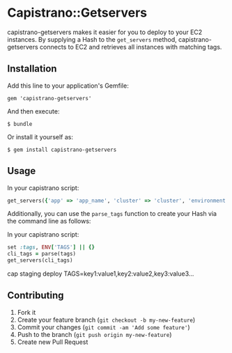 # Capistrano::Getservers

capistrano-getservers makes it easier for you to deploy to your EC2
instances.  By supplying a Hash to the `get_servers` method,
capistrano-getservers connects to EC2 and retrieves all instances with
matching tags.


## Installation

Add this line to your application's Gemfile:

    gem 'capistrano-getservers'

And then execute:

    $ bundle

Or install it yourself as:

    $ gem install capistrano-getservers

## Usage


In your capistrano script:
```ruby
get_servers({'app' => 'app_name', 'cluster' => 'cluster', 'environment' => 'environment' ... }
```

Additionally, you can use the `parse_tags` function to create your Hash
via the command line as follows:

In your capistrano script:
```ruby
set :tags, ENV['TAGS'] || {}
cli_tags = parse(tags)
get_servers(cli_tags)
```

cap staging deploy TAGS=key1:value1,key2:value2,key3:value3...


## Contributing

1. Fork it
2. Create your feature branch (`git checkout -b my-new-feature`)
3. Commit your changes (`git commit -am 'Add some feature'`)
4. Push to the branch (`git push origin my-new-feature`)
5. Create new Pull Request
